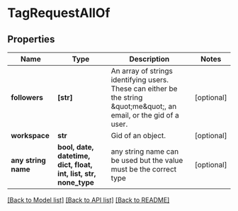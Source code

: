 # TagRequestAllOf


## Properties
Name | Type | Description | Notes
------------ | ------------- | ------------- | -------------
**followers** | **[str]** | An array of strings identifying users. These can either be the string \&quot;me\&quot;, an email, or the gid of a user. | [optional] 
**workspace** | **str** | Gid of an object. | [optional] 
**any string name** | **bool, date, datetime, dict, float, int, list, str, none_type** | any string name can be used but the value must be the correct type | [optional]

[[Back to Model list]](../README.md#documentation-for-models) [[Back to API list]](../README.md#documentation-for-api-endpoints) [[Back to README]](../README.md)



